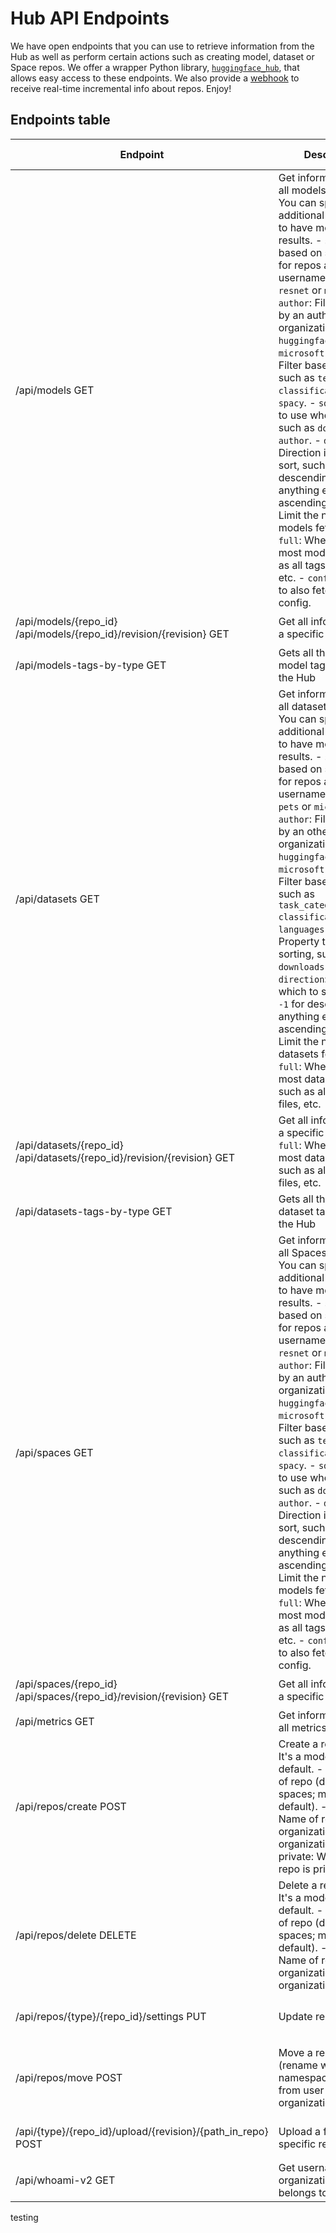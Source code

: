 # Hub API Endpoints

We have open endpoints that you can use to retrieve information from the Hub as well as perform certain actions such as creating model, dataset or Space repos. We offer a wrapper Python library, [`huggingface_hub`](https://github.com/huggingface/huggingface_hub), that allows easy access to these endpoints. We also provide a [webhook](#webhook) to receive real-time incremental info about repos. Enjoy!

## Endpoints table

| Endpoint                                                                     	| Description                                                                                                                                                                                                                                                                                                                                                                                                                                                                                                                                                                                                                                                                                                                                                            	| `huggingface_hub` root methods    	| Payload                                                                                                                                                               	|   	|
|------------------------------------------------------------------------------	|------------------------------------------------------------------------------------------------------------------------------------------------------------------------------------------------------------------------------------------------------------------------------------------------------------------------------------------------------------------------------------------------------------------------------------------------------------------------------------------------------------------------------------------------------------------------------------------------------------------------------------------------------------------------------------------------------------------------------------------------------------------------	|-----------------------------------	|-----------------------------------------------------------------------------------------------------------------------------------------------------------------------	|---	|
| /api/models     GET                                                          	| Get information from all models in the Hub. You can specify additional parameters to have more specific results.   - `search`: Filter based on substrings for repos and their usernames, such as `resnet` or `microsoft` - `author`: Filter models by an author or organization, such as `huggingface` or `microsoft` - `filter`: Filter based on tags, such as `text-classification` or `spacy`. - `sort`: Property to use when sorting, such as `downloads` or `author`.  - `direction`: Direction in which to sort, such as `-1` for descending, and anything else for ascending. - `limit`: Limit the number of models fetched.  - `full`: Whether to fetch most model data, such as all tags, the files, etc.  - `config`: Whether to also fetch the repo config. 	| `list_models()`                   	| ```params= {   "search":"search", "author":"author", "filter":"filter", "sort":"sort", "direction":"direction", "limit":"limit", "full":"full", "config":"config"}``` 	|   	|
| /api/models/{repo_id}   /api/models/{repo_id}/revision/{revision}    GET     	| Get all information for a specific model.                                                                                                                                                                                                                                                                                                                                                                                                                                                                                                                                                                                                                                                                                                                              	| `model_info(repo_id, revision)`   	| ```headers = { "authorization" :  "Bearer $token" }```                                                                                                                	|   	|
| /api/models-tags-by-type   GET                                               	| Gets all the available model tags hosted in the Hub                                                                                                                                                                                                                                                                                                                                                                                                                                                                                                                                                                                                                                                                                                                    	| `get_model_tags()`                	|                                                                                                                                                                       	|   	|
| /api/datasets     GET                                                        	| Get information from all datasets in the Hub.  You can specify additional parameters to have more specific results. - `search`: Filter based on substrings for repos and their usernames, such as `pets` or `microsoft`   - `author`: Filter datasets by an other or organization, such as `huggingface` or `microsoft` - `filter`: Filter based on tags, such as `task_categories:text-classification` or `languages:en`. - `sort`: Property to use when sorting, such as `downloads` or `author`. - `direction`: Direction in which to sort, such as `-1` for descending, and anything else for ascending. - `limit`: Limit the number of datasets fetched.  - `full`: Whether to fetch most dataset data, such as all tags, the files, etc.                         	| `list_datasets()`                 	| ```params= {   "search":"search", "author":"author", "filter":"filter", "sort":"sort", "direction":"direction", "limit":"limit", "full":"full", "config":"config"}``` 	|   	|
| /api/datasets/{repo_id}   /api/datasets/{repo_id}/revision/{revision}    GET 	| Get all information for a specific dataset.   - `full`: Whether to fetch most dataset data, such as all tags, the files, etc.                                                                                                                                                                                                                                                                                                                                                                                                                                                                                                                                                                                                                                          	| `dataset_info(repo_id, revision)` 	| ```headers = { "authorization" :  "Bearer $token", "full" : "full"  }```                                                                                              	|   	|
| /api/datasets-tags-by-type   GET                                             	| Gets all the available dataset tags hosted in the Hub                                                                                                                                                                                                                                                                                                                                                                                                                                                                                                                                                                                                                                                                                                                  	| `get_dataset_tags()`              	|                                                                                                                                                                       	|   	|
| /api/spaces     GET                                                          	| Get information from all Spaces in the Hub. You can specify additional parameters to have more specific results.   - `search`: Filter based on substrings for repos and their usernames, such as `resnet` or `microsoft` - `author`: Filter models by an author or organization, such as `huggingface` or `microsoft` - `filter`: Filter based on tags, such as `text-classification` or `spacy`. - `sort`: Property to use when sorting, such as `downloads` or `author`.  - `direction`: Direction in which to sort, such as `-1` for descending, and anything else for ascending. - `limit`: Limit the number of models fetched.  - `full`: Whether to fetch most model data, such as all tags, the files, etc.  - `config`: Whether to also fetch the repo config. 	| `list_models()`                   	| ```params= {   "search":"search", "author":"author", "filter":"filter", "sort":"sort", "direction":"direction", "limit":"limit", "full":"full", "config":"config"}``` 	|   	|
| /api/spaces/{repo_id}   /api/spaces/{repo_id}/revision/{revision}    GET     	| Get all information for a specific model.                                                                                                                                                                                                                                                                                                                                                                                                                                                                                                                                                                                                                                                                                                                              	| `model_info(repo_id, revision)`   	| ```headers = { "authorization" :  "Bearer $token" }```                                                                                                                	|   	|
| /api/metrics     GET                                                         	| Get information from all metrics in the Hub.                                                                                                                                                                                                                                                                                                                                                                                                                                                                                                                                                                                                                                                                                                                           	| `list_metrics()`                  	|                                                                                                                                                                       	|   	|
| /api/repos/create     POST                                                   	| Create a repository. It's a model repo by default.   -         type: Type of repo (datasets or spaces; model by default).   - name: Name of repo.   - organization: Name of organization. -   - private: Whether the repo is private.                                                                                                                                                                                                                                                                                                                                                                                                                                                                                                                                  	| `create_repo()`                   	| ```headers = { authorization :  "Bearer $token" }```  ```json= {"type":"type", "repo_id":"repo_id", "private":"private"}```                  	|   	|
| /api/repos/delete    DELETE                                                  	| Delete a repository. It's a model repo by default.   -         type: Type of repo (datasets or spaces; model by default).   - name: Name of repo.   - organization: Name of organization.                                                                                                                                                                                                                                                                                                                                                                                                                                                                                                                                                                              	| `delete_repo()`                   	| ```headers = { "authorization" :  "Bearer $token" }```  ```json= {"type":"type", "repo_id":"repo_id"}```                                     	|   	|
| /api/repos/{type}/{repo_id}/settings   PUT                                   	| Update repo visibility.                                                                                                                                                                                                                                                                                                                                                                                                                                                                                                                                                                                                                                                                                                                                                	| `update_repo_visibility()`        	| ```headers = { "authorization" :  "Bearer $token" }```  ```json= {"private":"private"}```                                                                             	|   	|
| /api/repos/move POST                                                         	| Move a repository (rename within same namespace or transfer from user to organization).                                                                                                                                                                                                                                                                                                                                                                                                                                                                                                                                                                                                                                                                                 	| `move_repo()`                     	| ```headers = { "authorization" :  "Bearer $token" }```    ```json= {"fromRepo" : "namespace/repo_name", "toRepo" : "namespace2/repo_name2"}```                        	|   	|
| /api/{type}/{repo_id}/upload/{revision}/{path_in_repo}    POST               	| Upload a file to a specific repository.                                                                                                                                                                                                                                                                                                                                                                                                                                                                                                                                                                                                                                                                                                                                	| `upload_file()`                   	| ```headers = { "authorization" :  "Bearer $token" }```  ```"data"="bytestream"```                                                                                     	|   	|
| /api/whoami-v2    GET                                                           	| Get username and organizations the user belongs to.                                                                                                                                                                                                                                                                                                                                                                                                                                                                                                                                                                                                                                                                                                                    	| `whoami(token)`                   	| ```headers = { "authorization" :  "Bearer $token" }```                                                                                                                	|   	|

testing
